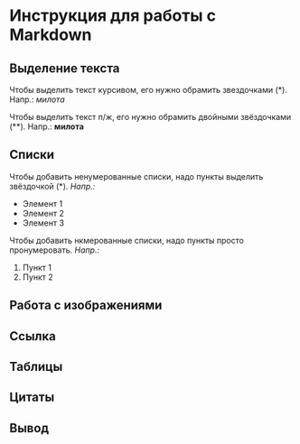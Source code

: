# Инструкция для работы с Markdown

## Выделение текста

Чтобы выделить текст курсивом, его нужно обрамить звездочками (*). Напр.: *милота*

Чтобы выделить текст п/ж, его нужно обрамить двойными звёздочками (**). Напр.: **милота**

## Списки


Чтобы добавить ненумерованные списки, надо пункты выделить звёздочкой (*). *Напр.:*
* Элемент 1
* Элемент 2
* Элемент 3

Чтобы добавить нкмерованные списки, надо пункты просто пронумеровать. *Напр.:*

1. Пункт 1
2. Пункт 2


## Работа с изображениями

## Ссылка

## Таблицы

## Цитаты

## Вывод